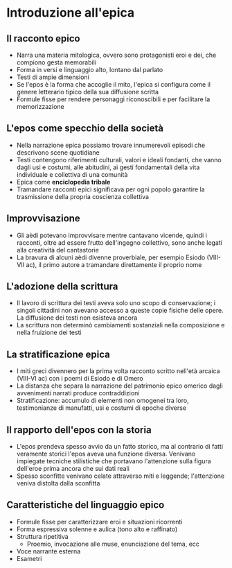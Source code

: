 # Introduzione all'epica

## Il racconto epico

- Narra una materia mitologica, ovvero sono protagonisti eroi e dei, che compiono gesta memorabili
- Forma in versi e linguaggio alto, lontano dal parlato
- Testi di ampie dimensioni
- Se l'epos è la forma che accoglie il mito, l'epica si configura come il genere letterario tipico della sua diffusione scritta
- Formule fisse per rendere personaggi riconoscibili e per facilitare la memorizzazione

## L'epos come specchio della società

- Nella narrazione epica possiamo trovare innumerevoli episodi che descrivono scene quotidiane
- Testi contengono riferimenti culturali, valori e ideali fondanti, che vanno dagli usi e costumi, alle abitudini, ai gesti fondamentali della vita individuale e collettiva di una comunità
- Epica come **enciclopedia tribale**
- Tramandare racconti epici significava per ogni popolo garantire la trasmissione della propria coscienza collettiva

## Improvvisazione

- Gli aèdi potevano improvvisare mentre cantavano vicende, quindi i racconti, oltre ad essere frutto dell'ingegno collettivo, sono anche legati alla creatività del cantastorie
- La bravura di alcuni aèdi divenne proverbiale, per esempio Esiodo (VIII-VII ac), il primo autore a tramandare direttamente il proprio nome

## L'adozione della scrittura

- Il lavoro di scrittura dei testi aveva solo uno scopo di conservazione; i singoli cittadini non avevano accesso a queste copie fisiche delle opere. La diffusione dei testi non esisteva ancora
- La scrittura non determinò cambiamenti sostanziali nella composizione e nella fruizione dei testi

## La stratificazione epica

- I miti greci divennero per la prima volta racconto scritto nell'età arcaica (VIII-VI ac) con i poemi di Esiodo e di Omero
- La distanza che separa la narrazione del patrimonio epico omerico dagli avvenimenti narrati produce contraddizioni
- Stratificazione: accumulo di elementi non omogenei tra loro, testimonianze di manufatti, usi e costumi di epoche diverse

## Il rapporto dell'epos con la storia

- L'epos prendeva spesso avvio da un fatto storico, ma al contrario di fatti veramente storici l'epos aveva una funzione diversa. Venivano impiegate tecniche stilistiche che portavano l'attenzione sulla figura dell'eroe prima ancora che sui dati reali
- Spesso sconfitte venivano celate attraverso miti e leggende; l'attenzione veniva distolta dalla sconfitta

## Caratteristiche del linguaggio epico

- Formule fisse per caratterizzare eroi e situazioni ricorrenti
- Forma espressiva solenne e aulica (tono alto e raffinato)
- Struttura ripetitiva
	- Proemio, invocazione alle muse, enunciazione del tema, ecc
- Voce narrante esterna
- Esametri
